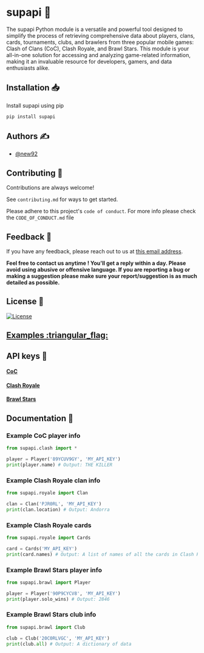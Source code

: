 # supapi :rocket:

The supapi Python module is a versatile and powerful tool designed to simplify the process of retrieving comprehensive data about players, clans, cards, tournaments, clubs, and brawlers from three popular mobile games: Clash of Clans (CoC), Clash Royale, and Brawl Stars. This module is your all-in-one solution for accessing and analyzing game-related information, making it an invaluable resource for developers, gamers, and data enthusiasts alike.

## Installation :inbox_tray:

Install supapi using pip

```bash
pip install supapi
```

## Authors :writing_hand:

- [@new92](https://www.github.com/new92)

## Contributing :handshake:

Contributions are always welcome!

See `contributing.md` for ways to get started.

Please adhere to this project's `code of conduct`. For more info please check the `CODE_OF_CONDUCT.md` file

## Feedback :thought_balloon:

If you have any feedback, please reach out to us at <a href="mailto:new92github@gmail.com">this email address</a>.

**Feel free to contact us anytime ! You'll get a reply within a day. Please avoid using abusive or offensive language.
If you are reporting a bug or making a suggestion please make sure your report/suggestion is as much detailed as possible.**

## License :scroll:

[![License](https://img.shields.io/github/license/new92/netwix?style=for-the-badge)](https://github.com/new92/netwix/blob/main/LICENSE.md)

## <a href="https://github.com/new92/supapi/tree/main/examples">Examples :triangular_flag:</a>

## API keys :key:

#### <a href="https://developer.clashofclans.com/#/login">CoC</a>

#### <a href="https://developer.clashroyale.com/#/login">Clash Royale</a>

#### <a href="https://developer.brawlstars.com/#/login">Brawl Stars</a>

## Documentation :page_facing_up:

### Example CoC player info

```python
from supapi.clash import *

player = Player('89YCUV9GY', 'MY_API_KEY')
print(player.name) # Output: THE KILLER
```

### Example Clash Royale clan info

```python
from supapi.royale import Clan

clan = Clan('PJR0RL', 'MY_API_KEY')
print(clan.location) # Output: Andorra
```

### Example Clash Royale cards

```python
from supapi.royale import Cards

card = Cards('MY_API_KEY')
print(card.names) # Output: A list of names of all the cards in Clash Royale
```

### Example Brawl Stars player info

```python
from supapi.brawl import Player

player = Player('90P9CYCV8', 'MY_API_KEY')
print(player.solo_wins) # Output: 2846
```

### Example Brawl Stars club info

```python
from supapi.brawl import Club

club = Club('20C0RLVGC', 'MY_API_KEY')
print(club.all) # Output: A dictionary of data
```
